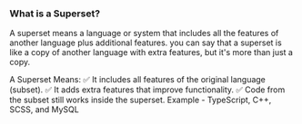 ### What is a Superset?
A superset means a language or system that includes all the features of another language plus additional features. 
you can say that a superset is like a copy of another language with extra features, but it's more than just a copy.

A Superset Means:
✅ It includes all features of the original language (subset).
✅ It adds extra features that improve functionality.
✅ Code from the subset still works inside the superset.
Example - TypeScript, C++, SCSS, and MySQL
